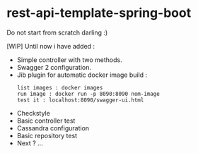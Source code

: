 # rest-api-template-spring-boot
Do not start from scratch darling :) 

[WIP] Until now i have added :
 - Simple controller with two methods.
 - Swagger 2 configuration.
 - Jib plugin for automatic docker image build :
     ``` mvn clean install -Pdocker
     list images : docker images
     run image : docker run -p 8090:8090 nom-image
     test it : localhost:8090/swagger-ui.html 
 - Checkstyle
 - Basic controller test
 - Cassandra configuration
 - Basic repository test
 - Next ? ...
